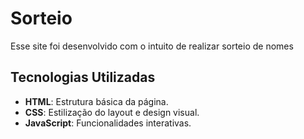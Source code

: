 # Sorteio

Esse site foi desenvolvido com o intuito de realizar sorteio de nomes

## Tecnologias Utilizadas

- **HTML**: Estrutura básica da página.
- **CSS**: Estilização do layout e design visual.
- **JavaScript**: Funcionalidades interativas.
